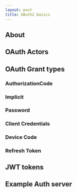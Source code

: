 ```yaml
---
layout: post
title: OAuth2 basics
---
```


## About

## OAuth Actors

## OAuth Grant types

### AuthorizationCode

### Implicit

### Password

### Client Credentials

### Device Code

### Refresh Token

## JWT tokens

## Example Auth server


